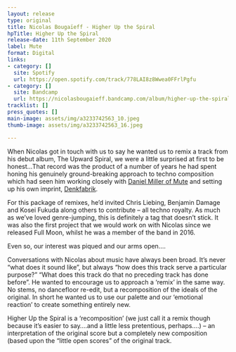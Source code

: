 ```yaml
---
layout: release
type: original
title: Nicolas Bougaïeff - Higher Up the Spiral
hpTitle: Higher Up the Spiral
release-date: 11th September 2020
label: Mute
format: Digital
links:
- category: []
  site: Spotify
  url: https://open.spotify.com/track/778LAI8z8Wwea0FFrlPgfu
- category: []
  site: Bandcamp
  url: https://nicolasbougaieff.bandcamp.com/album/higher-up-the-spiral
tracklist: []
press_quotes: []
main-image: assets/img/a3233742563_10.jpeg
thumb-image: assets/img/a3233742563_16.jpeg

---
```

When Nicolas got in touch with us to say he wanted us to remix a track from his debut album, The Upward Spiral, we were a little surprised at first to be honest…That record was the product of a number of years he had spent honing his genuinely ground-breaking approach to techno composition which had seen him working closely with [Daniel Miller of Mute](https://mute.com/artists/nicolas-bougaieff) and setting up his own imprint, [Denkfabrik](https://editionsdenkfabrik.bandcamp.com/).

For this package of remixes, he’d invited Chris Liebing, Benjamin Damage and Kosei Fukuda along others to contribute – all techno royalty. As much as we’ve loved genre-jumping, this is definitely a tag that doesn’t stick. It was also the first project that we would work on with Nicolas since we released Full Moon, whilst he was a member of the band in 2016.

Even so, our interest was piqued and our arms open….

Conversations with Nicolas about music have always been broad. It’s never “what does it sound like”, but always “how does this track serve a particular purpose?” “What does this track do that no preceding track has done before”. He wanted to encourage us to approach a ‘remix’ in the same way. No stems, no dancefloor re-edit, but a recomposition of the ideals of the original. In short he wanted us to use our palette and our ‘emotional reaction’ to create something entirely new.

Higher Up the Spiral is a ‘recomposition’ (we just call it a remix though because it’s easier to say….and a little less pretentious, perhaps….) – an interpretation of the original score but a completely new composition (based upon the “little open scores” of the original track.